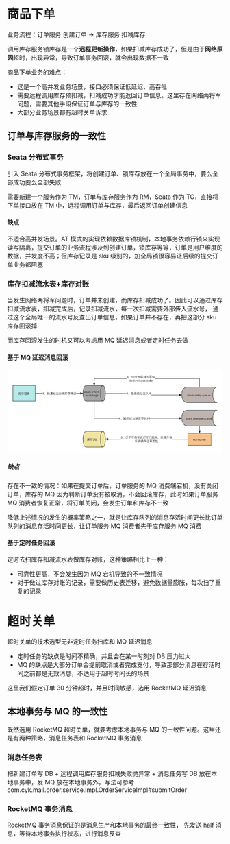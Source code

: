 # 商品下单

业务流程：订单服务 创建订单 -> 库存服务 扣减库存

调用库存服务锁库存是一个**远程更新操作**，如果扣减库存成功了，但是由于**网络原因**超时，出现异常，导致订单事务回滚，就会出现数据不一致

商品下单业务的难点：
- 这是一个高并发业务场景，接口必须保证低延迟、高吞吐
- 需要远程调用库存预扣减，扣减成功才能返回订单信息。这里存在网络两将军问题，需要其他手段保证订单与库存的一致性
- 大部分业务场景都有超时关单诉求

## 订单与库存服务的一致性

### Seata 分布式事务

引入 Seata 分布式事务框架，将创建订单、锁库存放在一个全局事务中，要么全部成功要么全部失败

需要新建一个服务作为 TM，订单与库存服务作为 RM，Seata 作为 TC，直接将下单接口放在 TM 中，远程调用订单与库存，最后返回订单创建信息

#### 缺点
不适合高并发场景。AT 模式的实现依赖数据库锁机制，本地事务依赖行锁来实现读写隔离，提交订单的业务流程涉及到创建订单，锁库存等等，订单是用户维度的
数据，并发度不高；但库存记录是 sku 级别的，加全局锁很容易让后续的提交订单业务都阻塞

### 库存扣减流水表+库存对账

当发生网络两将军问题时，订单并未创建，而库存扣减成功了。因此可以通过库存扣减流水表，扣减完成后，记录扣减流水，每一次扣减需要外部传入流水号， 通
过这个全局唯一的流水号反查出订单信息，如果订单并不存在，再把这部分 sku 库存回滚掉

而库存回滚发生的时机又可以考虑用 MQ 延迟消息或者定时任务去做

#### 基于 MQ 延迟消息回滚

![](/doc/定时回滚库存流程.png)

##### 缺点

存在不一致的情况：如果在提交订单后，订单服务的 MQ 消费端宕机，没有关闭订单，库存的 MQ 因为判断订单没有被取消，不会回滚库存，此时如果订单服务
MQ 消费者恢复正常，将订单关闭，会发生订单和库存不一致

降低上述情况的发生的概率策略之一，就是让库存队列的消息存活时间更长比订单队列的消息存活时间更长，让订单服务 MQ 消费者先于库存服务 MQ 消费

#### 基于定时任务回滚

定时去扫库存扣减流水表做库存对账，这种策略相比上一种：
- 可靠性更高，不会发生因为 MQ 宕机导致的不一致情况
- 对于做过库存对账的记录，需要做历史表迁移，避免数据量膨胀，每次扫了重复的记录

# 超时关单

超时关单的技术选型无非定时任务扫库和 MQ 延迟消息
- 定时任务的缺点是时间不精确，并且会在某一时刻对 DB 压力过大
- MQ 的缺点是大部分订单会提前取消或者完成支付，导致那部分消息在存活时间之前都是无效消息，不适用于超时时间长的场景

这里我们假定订单 30 分钟超时，并且时间敏感，选用 RocketMQ 延迟消息

## 本地事务与 MQ 的一致性

既然选用 RocketMQ 超时关单，就要考虑本地事务与 MQ 的一致性问题。这里还是有两种策略，消息任务表和 RocketMQ 事务消息

### 消息任务表

把新建订单写 DB + 远程调用库存服务扣减失败抛异常 + 消息任务写 DB 放在本地事务中，发 MQ 放在本地事务外，写法可参考
com.cyk.mall.order.service.impl.OrderServiceImpl#submitOrder

### RocketMQ 事务消息

RocketMQ 事务消息保证的是消息生产和本地事务的最终一致性， 先发送 half 消息，等待本地事务执行状态，进行消息反查